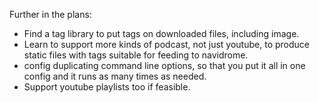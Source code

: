 Further in the plans:

* Find a tag library to put tags on downloaded files, including image.
* Learn to support more kinds of podcast, not just youtube, to produce static files with tags suitable for feeding to navidrome.
* config duplicating command line options, so that you put it all in one config and it runs as many times as needed.
* Support youtube playlists too if feasible.
